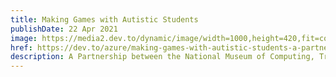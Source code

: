 ```yaml
---
title: Making Games with Autistic Students
publishDate: 22 Apr 2021
image: https://media2.dev.to/dynamic/image/width=1000,height=420,fit=cover,gravity=auto,format=auto/https%3A%2F%2Fdev-to-uploads.s3.amazonaws.com%2Fuploads%2Farticles%2Fq80rxywqru893816vsl4.png
href: https://dev.to/azure/making-games-with-autistic-students-a-partnership-between-the-national-museum-of-computing-track-org-and-azure-advocates-3c1e
description: A Partnership between the National Museum of Computing, Track.org, and Azure Advocates
---  
```

